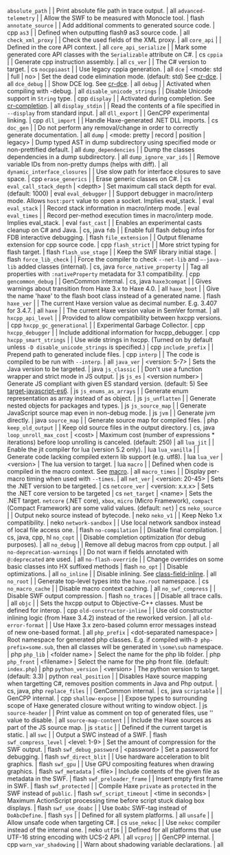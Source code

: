 `absolute_path` |  | Print absolute file path in trace output. | all
`advanced-telemetry` |  | Allow the SWF to be measured with Monocle tool. | flash
`annotate_source` |  | Add additional comments to generated source code. | cpp
`as3` |  | Defined when outputting flash9 as3 source code. | all
`check_xml_proxy` |  | Check the used fields of the XML proxy. | all
`core_api` |  | Defined in the core API context. | all
`core_api_serialize` |  | Mark some generated core API classes with the `Serializable` attribute on C#. | cs
`cppia` |  | Generate cpp instruction assembly. | all
`cs_ver` |  | The C# version to target. | cs
`nocppiaast` |  | Use legacy cppia generation. | all
`dce` | &lt;mode: std &#x7C; full &#x7C; no> | Set the dead code elimination mode. (default: std) See [cr-dce](cr-dce). | all
`dce_debug` |  | Show DCE log. See [cr-dce](cr-dce). | all
`debug` |  | Activated when compiling with -debug. | all
`disable_unicode_strings` |  | Disable Unicode support in `String` type. | cpp
`display` |  | Activated during completion. See [cr-completion](cr-completion). | all
`display_stdin` |  | Read the contents of a file specified in `--display` from standard input. | all
`dll_export` |  | GenCPP experimental linking. | cpp
`dll_import` |  | Handle Haxe-generated .NET DLL imports. | cs
`doc_gen` |  | Do not perform any removal/change in order to correctly generate documentation. | all
`dump` | &lt;mode: pretty &#x7C; record &#x7C; position &#x7C; legacy> | Dump typed AST in dump subdirectory using specified mode or non-prettified default. | all
`dump_dependencies` |  | Dump the classes dependencies in a dump subdirectory. | all
`dump_ignore_var_ids` |  | Remove variable IDs from non-pretty dumps (helps with diff). | all
`dynamic_interface_closures` |  | Use slow path for interface closures to save space. | cpp
`erase_generics` |  | Erase generic classes on C#. | cs
`eval_call_stack_depth` | &lt;depth> | Set maximum call stack depth for eval. (default: 1000) | eval
`eval_debugger` |  | Support debugger in macro/interp mode. Allows `host:port` value to open a socket. Implies eval_stack. | eval
`eval_stack` |  | Record stack information in macro/interp mode. | eval
`eval_times` |  | Record per-method execution times in macro/interp mode. Implies eval_stack. | eval
`fast_cast` |  | Enables an experimental casts cleanup on C# and Java. | cs, java
`fdb` |  | Enable full flash debug infos for FDB interactive debugging. | flash
`file_extension` |  | Output filename extension for cpp source code. | cpp
`flash_strict` |  | More strict typing for flash target. | flash
`flash_use_stage` |  | Keep the SWF library initial stage. | flash
`force_lib_check` |  | Force the compiler to check `--net-lib` and `–-java-lib` added classes (internal). | cs, java
`force_native_property` |  | Tag all properties with `:nativeProperty` metadata for 3.1 compatibility. | cpp
`gencommon_debug` |  | GenCommon internal. | cs, java
`haxe3compat` |  | Gives warnings about transition from Haxe 3.x to Haxe 4.0. | all
`haxe_boot` |  | Give the name 'haxe' to the flash boot class instead of a generated name. | flash
`haxe_ver` |  | The current Haxe version value as decimal number. E.g. 3.407 for 3.4.7. | all
`haxe` |  | The current Haxe version value in SemVer format. | all
`hxcpp_api_level` |  | Provided to allow compatibility between hxcpp versions. | cpp
`hxcpp_gc_generational` |  | Experimental Garbage Collector. | cpp
`hxcpp_debugger` |  | Include additional information for hxcpp_debugger. | cpp
`hxcpp_smart_strings` |  | Use wide strings in hxcpp. (Turned on by default unless `-D disable_unicode_strings` is specified.) | cpp
`include_prefix` |  | Prepend path to generated include files. | cpp
`interp` |  | The code is compiled to be run with `--interp`. | all
`java_ver` | &lt;version: 5-7> | Sets the Java version to be targeted. | java
`js_classic` |  | Don't use a function wrapper and strict mode in JS output. | js
`js_es` | &lt;version number> | Generate JS compliant with given ES standard version. (default: 5) See [target-javascript-es6](target-javascript-es6). | js
`js_enums_as_arrays` |  | Generate enum representation as array instead of as object. | js
`js_unflatten` |  | Generate nested objects for packages and types. | js
`js_source_map` |  | Generate JavaScript source map even in non-debug mode. | js
`jvm` |  | Generate jvm directly. | java
`source_map` |  | Generate source map for compiled files. | php
`keep_old_output` |  | Keep old source files in the output directory. | cs, java
`loop_unroll_max_cost` | &lt;cost> | Maximum cost (number of expressions * iterations) before loop unrolling is canceled. (default: 250) | all
`lua_jit` |  | Enable the jit compiler for lua (version 5.2 only). | lua
`lua_vanilla` |  | Generate code lacking compiled extern lib support (e.g. utf8). | lua
`lua_ver` | &lt;version> | The lua version to target. | lua
`macro` |  | Defined when code is compiled in the macro context. See [macro](macro). | all
`macro_times` |  | Display per-macro timing when used with `--times`. | all
`net_ver` | &lt;version: 20-45> | Sets the .NET version to be targeted. | cs
`netcore_ver` | &lt;version: x.x.x> | Sets the .NET core version to be targeted | cs
`net_target` | &lt;name> | Sets the .NET target. `netcore` (.NET core), `xbox`, `micro` (Micro Framework), `compact` (Compact Framework) are some valid values. (default: `net`) | cs
`neko_source` |  | Output neko source instead of bytecode. | neko
`neko_v1` |  | Keep Neko 1.x compatibility. | neko
`network-sandbox` |  | Use local network sandbox instead of local file access one. | flash
`no-compilation` |  | Disable final compilation. | cs, java, cpp, hl
`no_copt` |  | Disable completion optimization (for debug purposes). | all
`no_debug` |  | Remove all debug macros from cpp output. | all
`no-deprecation-warnings` |  | Do not warn if fields annotated with `@:deprecated` are used. | all
`no-flash-override` |  | Change overrides on some basic classes into HX suffixed methods | flash
`no_opt` |  | Disable optimizations. | all
`no_inline` |  | Disable inlining. See [class-field-inline](class-field-inline). | all
`no_root` |  | Generate top-level types into the `haxe.root` namespace. | cs
`no_macro_cache` |  | Disable macro context caching. | all
`no_swf_compress` |  | Disable SWF output compression. | flash
`no_traces` |  | Disable all trace calls. | all
`objc` |  | Sets the hxcpp output to Objective-C++ classes. Must be defined for interop. | cpp
`old-constructor-inline` |  | Use old constructor inlining logic (from Haxe 3.4.2) instead of the reworked version. | all
`old-error-format` |  | Use Haxe 3.x zero-based column error messages instead of new one-based format. | all
`php_prefix` | &lt;dot-separated namespace> | Root namespace for generated php classes. E.g. if compiled with`-D php-prefix=some.sub`, then all classes will be generated in `\some\sub` namespace. | php
`php_lib` | &lt;folder name> | Select the name for the php lib folder. | php
`php_front` | &lt;filename> | Select the name for the php front file. (default: `index.php`) | php
`python_version` | &lt;version> | The python version to target. (default: 3.3) | python
`real_position` |  | Disables Haxe source mapping when targetting C#, removes position comments in Java and Php output. | cs, java, php
`replace_files` |  | GenCommon internal. | cs, java
`scriptable` |  | GenCPP internal. | cpp
`shallow-expose` |  | Expose types to surrounding scope of Haxe generated closure without writing to window object. | js
`source-header` |  | Print value as comment on top of generated files, use '' value to disable. | all
`source-map-content` |  | Include the Haxe sources as part of the JS source map. | js
`static` |  | Defined if the current target is static. | all
`swc` |  | Output a SWC instead of a SWF. | flash
`swf_compress_level` | &lt;level: 1-9> | Set the amount of compression for the SWF output. | flash
`swf_debug_password` | &lt;password> | Set a password for debugging. | flash
`swf_direct_blit` |  | Use hardware acceleration to blit graphics. | flash
`swf_gpu` |  | Use GPU compositing features when drawing graphics. | flash
`swf_metadata` | &lt;file> | Include contents of the given file as metadata in the SWF. | flash
`swf_preloader_frame` |  | Insert empty first frame in SWF. | flash
`swf_protected` |  | Compile Haxe `private` as `protected` in the SWF instead of `public`. | flash
`swf_script_timeout` | &lt;time in seconds> | Maximum ActionScript processing time before script stuck dialog box displays. | flash
`swf_use_doabc` |  | Use `DoAbc` SWF-tag instead of `DoAbcDefine`. | flash
`sys` |  | Defined for all system platforms. | all
`unsafe` |  | Allow unsafe code when targeting C#. | cs
`use_nekoc` |  | Use `nekoc` compiler instead of the internal one. | neko
`utf16` |  | Defined for all platforms that use UTF-16 string encoding with UCS-2 API. | all
`vcproj` |  | GenCPP internal. | cpp
`warn_var_shadowing` |  | Warn about shadowing variable declarations. | all
